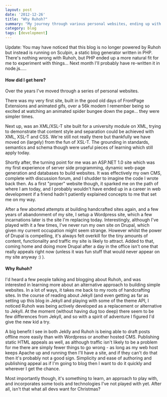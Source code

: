 ```yaml
---
layout: post
date: '2012-12-26'
title: "Why Ruhoh?"
summary: "My journey through various personal websites, ending up with Ruhoh."
category: blog
tags: [development]
---
```


<div class="div.alert-box.secondary" markdown="1">
Update: You may have noticed that this blog is no longer powered by Ruhoh but instead
is running on Sculpin, a static blog generator written in PHP. There's nothing wrong with
Ruhoh, but PHP ended up a more natural fit for me to experiment with things... Next month
I'll probably have re-written it in node.js.....
</div>

#### How did I get here?

Over the years I've moved through a series of personal websites.

There was my very first site, built in the good old days of FrontPage Extensions and animated gifs, over a 56k modem I
remember being so excited at watching an animated spider bungee down the page... they were simpler times.

Next up, was an XML/XSL-T site built for a university module on XML, trying to demonstrate that content style and
separation could be achieved with XML, XSL-T and CSS. We're still not really there but thankfully we
have moved on (largely) from the fun of XSL-T. The grounding in standards, semantics and schema though were useful
pieces of learning which still apply today.

Shortly after, the turning point for me was an ASP.NET 1.0 site which was my first experience of server side programming,
 dynamic web-page generation and databases to build websites. It was effectively my own CMS, complete with discussion
 forum, and I shudder to imagine the code I wrote back then. As a first "proper" website though, it sparked me on the
path of where I am today, and I probably wouldn't have ended up in a career in web development if a friend hadn't
patiently explained concepts to me that set me on my way.

After a few aborted attempts at building handcrafted sites again, and a few years of abandonment of my site, I setup a
Wordpress site, which a few incarnations later is the site I'm replacing today. Interestingly, although I've played with
it a few times, I've never run my own site on Drupal, which given my current occupation might seem strange. However
whilst the power of Drupal is compelling, it's always felt overkill for the tiny amounts of content, functionality and
traffic my site is likely to attract. Added to that, coming home and doing more Drupal after a day in the office isn't
one that really appeals right now (unless it was fun stuff that would never appear on my site anyway :) ).

#### Why Ruhoh?

I'd heard a few
people talking and blogging about Ruhoh, and was interested in learning more about an alternative approach to building simple
websites. In a lot of ways, it takes me back to my roots of handcrafting sites. In the course of reading about Jekyll (and even getting 
as far as setting up this blog in Jekyll and playing with some of the theme API, I noticed Ruhoh was being actively developed as a replacement or alternative to Jekyll. At the moment (without having 
dug too deep) there seem to be few differences from Jekyll, and so with a spirit of adventure I figured I'd give the new kid a try.

A big benefit I see in both Jeklly and Ruhoh is being able to draft posts offline more easily than with Wordpress or another hosted CMS. Publishing
static HTML appeals as well, as although traffic isn't likely to be a problem for me there are simply fewer things to go
wrong - as long as my web host keeps Apache up and running then I'll have a site, and if they can't do that then it's
probably not a good sign. Simplicity and ease of authoring and publishing appeal as if I'm going to blog then I want to do it quickly and wherever I get the chance.

Most importantly though, it's something to learn, an approach to play with, and incorporates some tools and technologies
I've not played with yet. After all, isn't that what all devs want for Christmas?
